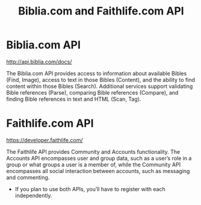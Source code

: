 ﻿---
title: Biblia.com and Faithlife.com API 
url: https://www.logos.com/
image: faithlife.png
headline: Biblia.com and Faithlife.com API. 
---
# Biblia.com API

http://api.biblia.com/docs/

The Biblia.com API provides access to information about available Bibles (Find, Image), access to text in those Bibles (Content), and the ability to find content within those Bibles (Search). Additional services support validating Bible references (Parse), comparing Bible references (Compare), and finding Bible references in text and HTML (Scan, Tag).

# Faithlife.com API

https://developer.faithlife.com/

The Faithlife API provides Community and Accounts functionality. The Accounts API encompasses user and group data, such as a user’s role in a group or what groups a user is a member of, while the Community API encompasses all social interaction between accounts, such as messaging and commenting.

* If you plan to use both APIs, you’ll have to register with each independently.


